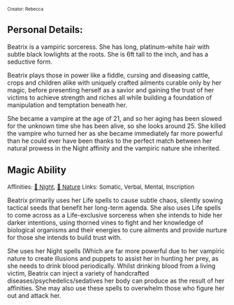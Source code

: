 <font size=1>Creator: Rebecca </font>
## Personal Details:
Beatrix is a vampiric sorceress. She has long, platinum-white hair with subtle black lowlights at the roots. She is 6ft tall to the inch, and has a seductive form. 

Beatrix plays those in power like a fiddle, cursing and diseasing cattle, crops and children alike with uniquely crafted ailments curable only by her magic, before presenting herself as a savior and gaining the trust of her victims to achieve strength and riches all while building a foundation of manipulation and temptation beneath her.

She became a vampire at the age of 21, and so her aging has been slowed for the unknown time she has been alive, so she looks around 25. She killed the vampire who turned her as she became immediately far more powerful than he could ever have been thanks to the perfect match between her natural prowess in the Night affinity and the vampiric nature she inherited.

## Magic Ability
<font size=2>Affinities: [🌙 Night](<Magic/Elements/🌙 Night.md>), [🌿 Nature](<Magic/Elements/🌿 Nature.md>) </font>
<font size=2>Links: Somatic, Verbal, Mental, Inscription </font>

Beatrix primarily uses her Life spells to cause subtle chaos, silently sowing tactical seeds that benefit her long-term agenda. She also uses Life spells to come across as a Life-exclusive sorceress when she intends to hide her darker intentions, using thorned vines to fight and her knowledge of biological organisms and their energies to cure ailments and provide nurture for those she intends to build trust with.

She uses her Night spells (Which are far more powerful due to her vampiric nature to create illusions and puppets to assist her in hunting her prey, as she needs to drink blood periodically. Whilst drinking blood from a living victim, Beatrix can inject a variety of handcrafted diseases/psychedelics/sedatives her body can produce as the result of her affinities. She may also use these spells to overwhelm those who figure her out and attack her.